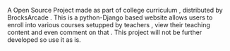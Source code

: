 A Open Source Project made as part of college curriculum , distributed by BrocksArcade . This is a python-Django based website allows users to enroll into various courses setupped by teachers , view their teaching content and even comment on that . 
This project will not be further developed so use it as is.

